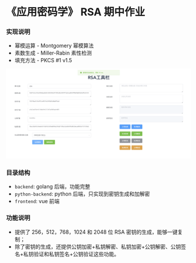 # 《应用密码学》 RSA 期中作业

### 实现说明

* 幂模运算 - Montgomery 幂模算法
* 素数生成 - Miller-Rabin 素性检测
* 填充方法 - PKCS #1 v1.5

![前端页面](/images/frontend.png)

### 目录结构

- `backend`: golang 后端，功能完整
- `python-backend`: python 后端，只实现到密钥生成和加解密
- `frontend`: vue 前端

### 功能说明

* 提供了 256，512，768，1024 和 2048 位 RSA 密钥的生成，能够一键复制；
* 除了密钥的生成，还提供公钥加密+私钥解密、私钥加密+公钥解密、公钥签名+私钥验证和私钥签名+公钥验证这些功能。

